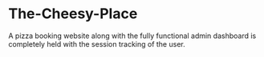 # The-Cheesy-Place
  A pizza booking website along with the fully functional admin dashboard is completely held with the session tracking of the user.

